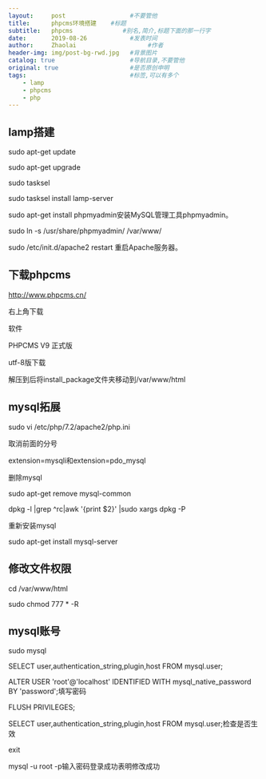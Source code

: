 ```yaml
---
layout:     post                  #不要管他
title:      phpcms环境搭建    #标题
subtitle:   phpcms              #别名,简介,标题下面的那一行字
date:       2019-08-26            #发表时间
author:     Zhaolai                    #作者
header-img: img/post-bg-rwd.jpg   #背景图片
catalog: true                     #导航目录,不要管他
original: true                    #是否原创申明
tags:                             #标签,可以有多个
    - lamp
    - phpcms
    - php
---
```

## lamp搭建

sudo apt-get update

sudo apt-get upgrade

sudo tasksel

 sudo tasksel install lamp-server 

sudo apt-get install phpmyadmin安装MySQL管理工具phpmyadmin。

sudo ln -s /usr/share/phpmyadmin/ /var/www/ 

sudo /etc/init.d/apache2 restart 重启Apache服务器。

## 下载phpcms

http://www.phpcms.cn/

右上角下载

软件

PHPCMS V9 正式版

utf-8版下载

解压到后将install_package文件夹移动到/var/www/html

## mysql拓展

sudo vi /etc/php/7.2/apache2/php.ini

取消前面的分号

extension=mysqli和extension=pdo_mysql

删除mysql

sudo apt-get remove mysql-common

dpkg -l |grep ^rc|awk '{print $2}' |sudo xargs dpkg -P 

重新安装mysql

sudo apt-get install mysql-server

## 修改文件权限

cd /var/www/html

sudo chmod 777 * -R

## mysql账号

sudo mysql

SELECT user,authentication_string,plugin,host FROM mysql.user;

ALTER USER 'root'@'localhost' IDENTIFIED WITH mysql_native_password BY 'password';填写密码

FLUSH PRIVILEGES;

SELECT user,authentication_string,plugin,host FROM mysql.user;检查是否生效

exit

mysql -u root -p输入密码登录成功表明修改成功